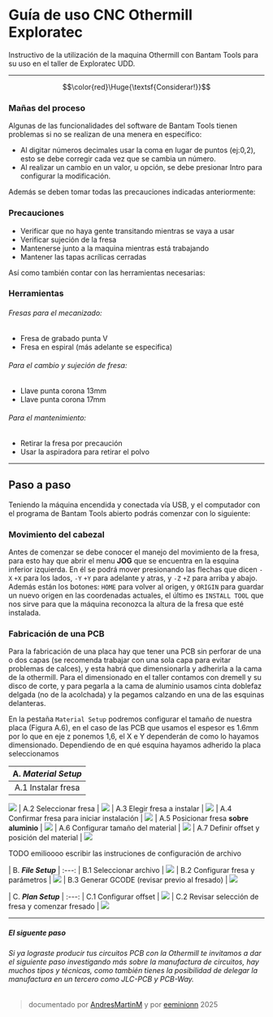 # Guía de uso CNC Othermill Exploratec
Instructivo de la utilización de la maquina Othermill con Bantam Tools para su uso en el taller de Exploratec UDD.

----

$$\color{red}\Huge{\textsf{Considerar!}}$$

### Mañas del proceso

Algunas de las funcionalidades del software de Bantam Tools tienen problemas si no se realizan de una menera en específico:

- Al digitar números decimales usar la coma en lugar de puntos (ej:0,2), esto se debe corregir cada vez que se cambia un número.
- Al realizar un cambio en un valor, u opción, se debe presionar Intro para configurar la modificación.

Además se deben tomar todas las precauciones indicadas anteriormente:

### Precauciones

- Verificar que no haya gente transitando mientras se vaya a usar
- Verificar sujeción de la fresa 
- Mantenerse junto a la maquina mientras está trabajando
- Mantener las tapas acrílicas cerradas

Así como también contar con las herramientas necesarias:
### Herramientas

###### Fresas para el mecanizado:
- Fresa de grabado punta V 
- Fresa en espiral
(más adelante se especifica)

###### Para el cambio y sujeción de fresa:
- Llave punta corona 13mm
- Llave punta corona 17mm

###### Para el mantenimiento:
- Retirar la fresa por precaución
- Usar la aspiradora para retirar el polvo

----

## Paso a paso

Teniendo la máquina encendida y conectada vía USB, y el computador con el programa de Bantam Tools abierto podrás comenzar con lo siguiente: 

### Movimiento del cabezal

Antes de comenzar se debe conocer el manejo del movimiento de la fresa, para esto hay que abrir el menu **JOG** que se encuentra en la esquina inferior izquierda. En él se podrá mover presionando las flechas que dicen `-X` `+X` para los lados, `-Y` `+Y` para adelante y atras, y `-Z` `+Z` para arriba y abajo. Además están los botones: `HOME` para volver al origen, y `ORIGIN` para guardar un nuevo origen en las coordenadas actuales, el último es `INSTALL TOOL` que nos sirve para que la máquina reconozca la altura de la fresa que esté instalada.

### Fabricación de una PCB

Para la fabricación de una placa hay que tener una PCB sin perforar de una o dos capas (se recomenda trabajar con una sola capa para evitar problemas de calces), y esta habrá que dimensionarla y adherirla a la cama de la othermill. Para el dimensionado en el taller contamos con dremell y su disco de corte, y para pegarla a la cama de aluminio usamos cinta doblefaz delgada (no de la acolchada) y la pegamos calzando en una de las esquinas delanteras.

En la pestaña `Material Setup` podremos configurar el tamaño de nuestra placa (Figura A.6), en el caso de las PCB que usamos el espesor es 1.6mm por lo que en eje z ponemos 1,6, el X e Y dependerán de como lo hayamos dimensionado. Dependiendo de en qué esquina hayamos adherido la placa seleccionamos 

| A. ***Material Setup*** |
|:---:|
| A.1 Instalar fresa |
![](img/paso2.png)
| A.2 Seleccionar fresa |
![](img/paso1.png)
| A.3 Elegir fresa a instalar |
![](img/paso3.png)
| A.4 Confirmar fresa para iniciar instalación |
![](img/paso4.png)
| A.5 Posicionar fresa **sobre aluminio** |
![](img/paso5.png)
| A.6 Configurar tamaño del material |
![](img/paso6.png)
| A.7 Definir offset y posición del material |
![](img/paso7.png)

TODO emilioooo escribir las instruciones de configuración de archivo

| B. ***File Setup*** |
:---:
| B.1 Seleccionar archivo |
![](img/paso8.png)
| B.2 Configurar fresa y parámetros |
![](img/paso9.png)
| B.3 Generar GCODE (revisar previo al fresado) |
![](img/paso10.png)

| C. ***Plan Setup*** |
:---:
| C.1 Configurar offset |
![](img/paso11.png)
| C.2 Revisar selección de fresa y comenzar fresado |
![](img/paso12.png)



---

##### El siguente paso
###### Si ya lograste producir tus circuitos PCB con la Othermill te invitamos a dar el siguiente paso investigando más sobre la manufactura de circuitos, hay muchos tipos y técnicas, como también tienes la posibilidad de delegar la manufactura en un tercero como JLC-PCB y PCB-Way.

>documentado por [AndresMartinM](https://github.com/AndresMartinM) y por [eeminionn](https://github.com/eeminionn) 2025